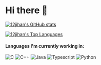 # Hi there 👋
[![12jihan's GitHub stats](https://github-readme-stats.vercel.app/api?username=12jihan&show_icons=true&bg_color=1e1e2e&text_color=cdd6f4&icon_color=cba6f7&title_color=94e2d5&count_private=true)](https://github.com/12jihan)

[![12jihan's Top Languages](https://github-readme-stats.vercel.app/api/top-langs/?username=12jihan&layout=compact&bg_color=1e1e2e&text_color=cdd6f4&icon_color=cba6f7&title_color=94e2d5)](https://github.com/12jihan?tab=repositories)

#### Languages I'm currently working in:

![C](https://img.shields.io/badge/c-%2300599C.svg?style=for-the-badge&logo=c&logoColor=white)
![C++](https://img.shields.io/badge/c++-%2300599C.svg?style=for-the-badge&logo=c%2B%2B&logoColor=white)
![Java](https://img.shields.io/badge/Java-555555?style=for-the-badge&logo=oracle&logoColor=red)
![Typescript](https://img.shields.io/badge/TypeScript-%2300599C.svg?style=for-the-badge&logo=typescript&logoColor=white)
![Python](https://img.shields.io/badge/Python-yellow?style=for-the-badge&logo=python&logoColor)

<!--
**12jikan/12jikan** is a ✨ _special_ ✨ repository because its `README.md` (this file) appears on your GitHub profile.

Here are some ideas to get you started:

- 🔭 I’m currently working on ...
- 🌱 I’m currently learning ...
- 👯 I’m looking to collaborate on ...
- 🤔 I’m looking for help with ...
- 💬 Ask me about ...
- 📫 How to reach me: ...
- 😄 Pronouns: ...
- ⚡ Fun fact: ...
-->
